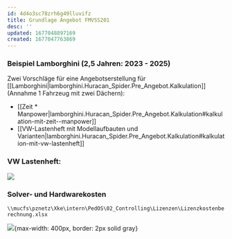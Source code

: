 ```yaml
---
id: 4d4o3sc78zrh6g49lluvifz
title: Grundlage Angebot FMVSS201
desc: ''
updated: 1677048897169
created: 1677047763869
---
```

### Beispiel Lamborghini (2,5 Jahren: 2023 - 2025)
Zwei Vorschläge für eine Angebotserstellung für [[Lamborghini|lamborghini.Huracan_Spider.Pre_Angebot.Kalkulation]] (Annahme 1 Fahrzeug mit zwei Dächern):
- [[Zeit * Manpower|lamborghini.Huracan_Spider.Pre_Angebot.Kalkulation#kalkulation-mit-zeit--manpower]]
- [[VW-Lastenheft mit Modellaufbauten und Varianten|lamborghini.Huracan_Spider.Pre_Angebot.Kalkulation#kalkulation-mit-vw-lastenheft]]

### VW Lastenheft:
![](\assets\images\2023-02-21-11-37-24.png)

### Solver- und Hardwarekosten
```\\mucfs\pznetz\Xke\intern\PedOS\02_Controlling\Lizenzen\Lizenzkostenberechnung.xlsx```

![](/assets/images/2023-02-22-07-52-45.png){max-width: 400px, border: 2px solid gray}
